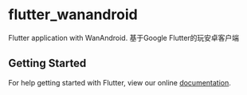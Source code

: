 # flutter_wanandroid

Flutter application with WanAndroid.
基于Google Flutter的玩安卓客户端

## Getting Started

For help getting started with Flutter, view our online
[documentation](https://flutter.io/).
